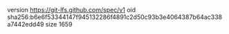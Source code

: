 version https://git-lfs.github.com/spec/v1
oid sha256:b6e6f53344147f945132286f4891c2d50c93b3e4064387b64ac338a7442edd49
size 1659
